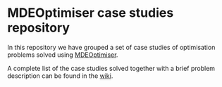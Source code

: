 # MDEOptimiser case studies repository

In this repository we have grouped a set of case studies of optimisation problems solved using [MDEOptimiser](https://mde-optimiser.github.io).

A complete list of the case studies solved together with a brief problem description can be found in the [wiki](https://github.com/mde-optimiser/case_studies/wiki).
